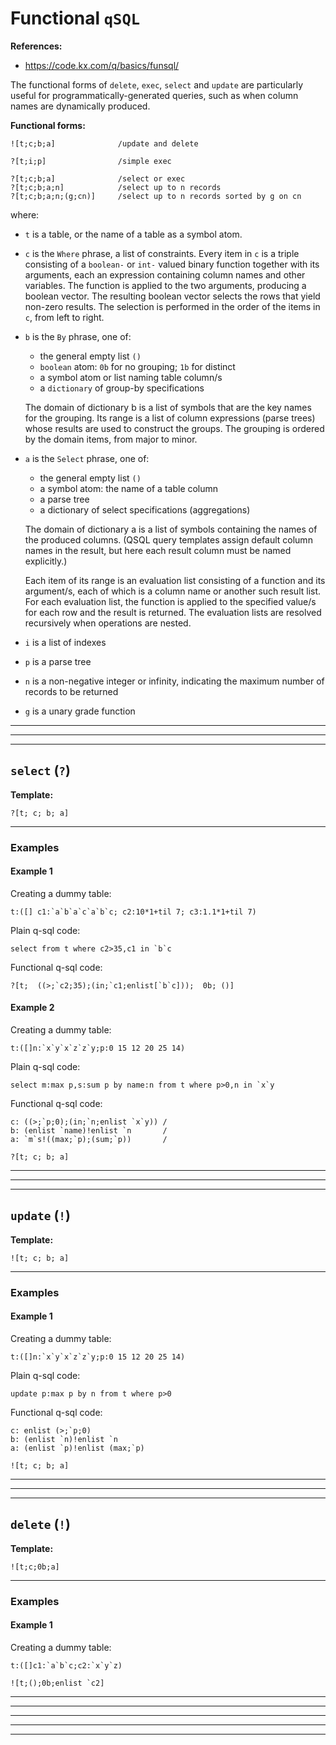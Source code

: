 # Functional `qSQL`

**References:**
- https://code.kx.com/q/basics/funsql/

The functional forms of `delete`, `exec`, `select` and `update` are particularly useful for
programmatically-generated queries, such as when column names are dynamically produced. 


**Functional forms:**

~~~~
![t;c;b;a]              /update and delete

?[t;i;p]                /simple exec

?[t;c;b;a]              /select or exec
?[t;c;b;a;n]            /select up to n records
?[t;c;b;a;n;(g;cn)]     /select up to n records sorted by g on cn
~~~~

where:

- `t` is a table, or the name of a table as a symbol atom. 
- `c` is the `Where` phrase, a list of constraints. 
	Every item in `c` is a triple consisting of a `boolean-` or `int-` valued binary
	function together with its arguments, each an expression containing column
	names and other variables. The function is applied to the two arguments,
	producing a boolean vector. The resulting boolean vector selects the rows that
	yield non-zero results. The selection is performed in the order of the items in
	`c`, from left to right.
- `b` is the `By` phrase, one of:
	- the general empty list `()`
	- `boolean` atom: `0b` for no grouping; `1b` for distinct
	- a symbol atom or list naming table column/s
	- a `dictionary` of group-by specifications

	The domain of dictionary b is a list of symbols that are the key names for
	the grouping. Its range is a list of column expressions (parse trees) whose
	results are used to construct the groups. The grouping is ordered by the domain
	items, from major to minor.

- `a` is the `Select` phrase, one of:
	- the general empty list `()`
	- a symbol atom: the name of a table column
	- a parse tree
	- a dictionary of select specifications (aggregations)

	The domain of dictionary a is a list of symbols containing the names of the
	produced columns. (QSQL query templates assign default column names in the
	result, but here each result column must be named explicitly.)

	Each item of its range is an evaluation list consisting of a function and
	its argument/s, each of which is a column name or another such result list. For
	each evaluation list, the function is applied to the specified value/s for each
	row and the result is returned. The evaluation lists are resolved recursively
	when operations are nested.

- `i` is a list of indexes
- `p` is a parse tree
- `n` is a non-negative integer or infinity, indicating the maximum number of records to be returned
- `g` is a unary grade function 


------------------------------------------------------------------------------------------------------------------
------------------------------------------------------------------------------------------------------------------
------------------------------------------------------------------------------------------------------------------

## `select` (`?`)

**Template:**

~~~~
?[t; c; b; a]
~~~~

-------------------------------------------------------------------------------------------

### Examples


#### Example 1

Creating a dummy table:
~~~~
t:([] c1:`a`b`a`c`a`b`c; c2:10*1+til 7; c3:1.1*1+til 7)
~~~~


Plain q-sql code:
~~~~
select from t where c2>35,c1 in `b`c
~~~~

Functional q-sql code:
~~~~
?[t;  ((>;`c2;35);(in;`c1;enlist[`b`c]));  0b; ()]
~~~~

#### Example 2

Creating a dummy table:

~~~~
t:([]n:`x`y`x`z`z`y;p:0 15 12 20 25 14)
~~~~

Plain q-sql code:
~~~~
select m:max p,s:sum p by name:n from t where p>0,n in `x`y
~~~~

Functional q-sql code:
~~~~
c: ((>;`p;0);(in;`n;enlist `x`y)) /  
b: (enlist `name)!enlist `n       /
a: `m`s!((max;`p);(sum;`p))       /

?[t; c; b; a]
~~~~

------------------------------------------------------------------------------------------------------------------
------------------------------------------------------------------------------------------------------------------
------------------------------------------------------------------------------------------------------------------

## `update` (`!`)

**Template:**

~~~~
![t; c; b; a]
~~~~

-------------------------------------------------------------------------------------------

### Examples

#### Example 1

Creating a dummy table:

~~~~
t:([]n:`x`y`x`z`z`y;p:0 15 12 20 25 14)
~~~~

Plain q-sql code:

~~~~
update p:max p by n from t where p>0
~~~~


Functional q-sql code:

~~~~
c: enlist (>;`p;0)
b: (enlist `n)!enlist `n
a: (enlist `p)!enlist (max;`p)

![t; c; b; a]
~~~~

------------------------------------------------------------------------------------------------------------------
------------------------------------------------------------------------------------------------------------------
------------------------------------------------------------------------------------------------------------------

## `delete` (`!`)

**Template:**

~~~~
![t;c;0b;a]
~~~~

-------------------------------------------------------------------------------------------

### Examples

#### Example 1

Creating a dummy table:

~~~~
t:([]c1:`a`b`c;c2:`x`y`z)
~~~~

~~~~
![t;();0b;enlist `c2]
~~~~


-------------------------------------------------------------------------------------------
-------------------------------------------------------------------------------------------
-------------------------------------------------------------------------------------------
-------------------------------------------------------------------------------------------
-------------------------------------------------------------------------------------------



